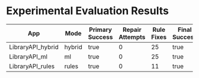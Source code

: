 # Experimental Evaluation Results

| App | Mode | Primary Success | Repair Attempts | Rule Fixes | Final Success | Duration (s) | Coverage (%) | Error |
|-----|------|----------------|----------------|-------------|----------------|---------------|--------------|-------|
| LibraryAPI_hybrid | hybrid | true | 0 | 25 | true | 85.62 | 46.8 |  |
| LibraryAPI_ml | ml | true | 0 | 25 | true | 92.16 | 46.8 |  |
| LibraryAPI_rules | rules | true | 0 | 11 | true | 124612.00 | 48.1 |  |
